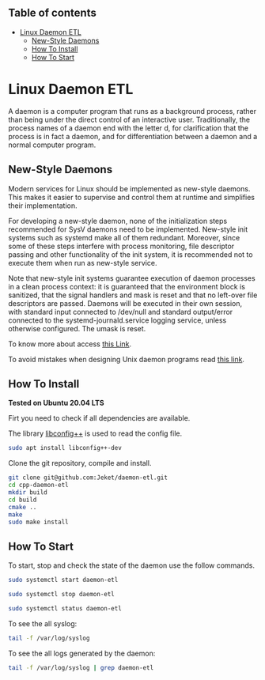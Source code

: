 
## Table of contents

- [Linux Daemon ETL  <a name="introduction"></a>](#linux-daemon-template)
  - [New-Style Daemons <a name="new_style_daemons"></a>](#new-style-daemons)
  - [How To Install <a name="how_to_install"></a>](#how-to-install)
  - [How To Start <a name="how_to_start"></a>](#how-to-start)

# Linux Daemon ETL  <a name="introduction"></a>

A daemon is a computer program that runs as a background process, rather than being under the direct control of an interactive user. Traditionally, the process names of a daemon end with the letter d, for clarification that the process is in fact a daemon, and for differentiation between a daemon and a normal computer program.

## New-Style Daemons <a name="new_style_daemons"></a>

Modern services for Linux should be implemented as new-style daemons. This makes it easier to supervise and control them at runtime and simplifies their implementation.

For developing a new-style daemon, none of the initialization steps recommended for SysV daemons need to be implemented. New-style init systems such as systemd make all of them redundant. Moreover, since some of these steps interfere with process monitoring, file descriptor passing and other functionality of the init system, it is recommended not to execute them when run as new-style service.

Note that new-style init systems guarantee execution of daemon processes in a clean process context: it is guaranteed that the environment block is sanitized, that the signal handlers and mask is reset and that no left-over file descriptors are passed. Daemons will be executed in their own session, with standard input connected to /dev/null and standard output/error connected to the systemd-journald.service logging service, unless otherwise configured. The umask is reset.


To know more about access [this Link](https://www.freedesktop.org/software/systemd/man/daemon.html#New-Style%20Daemons).

To avoid mistakes when designing Unix daemon programs read [this link](https://jdebp.eu/FGA/unix-daemon-design-mistakes-to-avoid.html).


## How To Install <a name="how_to_install"></a>

**Tested on Ubuntu 20.04 LTS**

Firt you need to check if all dependencies are available.

The library [libconfig++](https://hyperrealm.github.io/libconfig/) is used to read the config file.
```bash
sudo apt install libconfig++-dev
```

Clone the git repository, compile and install.

```bash
git clone git@github.com:Jeket/daemon-etl.git
cd cpp-daemon-etl
mkdir build
cd build
cmake ..
make
sudo make install
```

## How To Start <a name="how_to_start"></a>

To start, stop and check the state of the daemon use the follow commands.

```bash
sudo systemctl start daemon-etl

sudo systemctl stop daemon-etl

sudo systemctl status daemon-etl
```
To see the all syslog:

```bash
tail -f /var/log/syslog
```
To see the all logs generated by the daemon:

```bash
tail -f /var/log/syslog | grep daemon-etl
```
